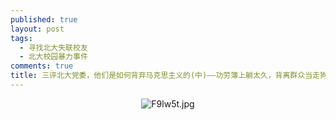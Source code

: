```yaml
---
published: true
layout: post
tags:
  - 寻找北大失联校友
  - 北大校园暴力事件
comments: true
title: 三评北大党委，他们是如何背弃马克思主义的(中)——功劳簿上躺太久，背离群众当走狗 
---
```


<p align="center"><img src="https://s1.ax1x.com/2018/11/20/F9lw5t.md.jpg" alt="F9lw5t.jpg" border="0" /></p>
